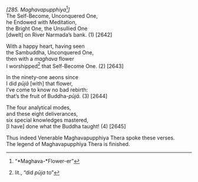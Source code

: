 *\[285. Maghavapupphiya*[^1]*\]*  
The Self-Become, Unconquered One,  
he Endowed with Meditation,  
the Bright One, the Unsullied One  
\[dwelt\] on River Narmada’s bank. (1) \[2642\]

With a happy heart, having seen  
the Sambuddha, Unconquered One,  
then with a *maghava* flower  
I worshipped[^2] that Self-Become One. (2) \[2643\]

In the ninety-one aeons since  
I did *pūjā* \[with\] that flower,  
I’ve come to know no bad rebirth:  
that’s the fruit of Buddha-*pūjā.* (3) \[2644\]

The four analytical modes,  
and these eight deliverances,  
six special knowledges mastered,  
\[I have\] done what the Buddha taught! (4) \[2645\]

Thus indeed Venerable Maghavapupphiya Thera spoke these verses.  
The legend of Maghavapupphiya Thera is finished.  
[^1]: “*Maghava-*Flower-er”  
[^2]: lit., “did *pūja* to”
